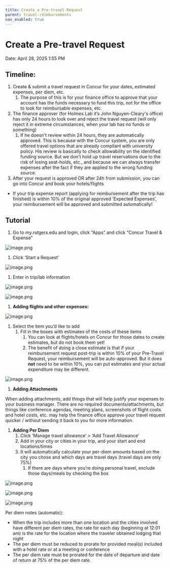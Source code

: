 ```yaml
---
title: Create a Pre-travel Request
parent: travel-reimbursements
nav_enabled: true 
---
```


# Create a Pre-travel Request
Date: April 28, 2025 1:55 PM

## **Timeline**:
1. Create & submit a travel request in Concur for your dates, estimated expenses, per diem, etc.
    1. The purpose of this is for your finance office to approve that your account has the funds necessary to fund this trip, not for the office to look for reimbursable expenses, etc.
2. The finance approver (for Holmes Lab it’s John Nguyen-Cleary's office) has only 24 hours to look over and reject the travel request (will only reject it in extreme circumstances, when your lab has no funds or something)
    1. If he doesn't review within 24 hours, they are automatically approved. This is because with the Concur system, you are only offered travel options that are already compliant with university policy. His review is basically to check allowability on the identified funding source. But we don't hold up travel reservations due to the risk of losing seat-holds, etc., and because we can always transfer expenses after the fact if they are applied to the wrong funding source.
3. After your request is approved OR after 24h from submission, you can go into Concur and book your hotels/flights

* If your trip expense report (applying for reimbursement after the trip has finished) is within 10% of the original approved ‘Expected Expenses’, your reimbursement will be approved and submitted automatically!

## **Tutorial**

1.  Go to my.rutgers.edu and login, click “Apps” and click “Concur Travel & Expense”

![image.png](Create%20a%20Pre-travel%20Request%201e3cf00eb93680dc8a90f569b0691f19/image.png)

1. Click ‘Start a Request’

![image.png](Create%20a%20Pre-travel%20Request%201e3cf00eb93680dc8a90f569b0691f19/image%201.png)

1. Enter in trip/lab information

![image.png](Create%20a%20Pre-travel%20Request%201e3cf00eb93680dc8a90f569b0691f19/image%202.png)

![image.png](Create%20a%20Pre-travel%20Request%201e3cf00eb93680dc8a90f569b0691f19/image%203.png)

1. **Adding flights and other expenses:** 

![image.png](Create%20a%20Pre-travel%20Request%201e3cf00eb93680dc8a90f569b0691f19/image%204.png)

1. Select the item you’d like to add
    1. Fill in the boxes with estimates of the costs of these items
        1. You can look at flights/hotels on Concur for those dates to create estimates, but do not book them yet!
        2. The benefit of doing a close estimate is that if your reimbursement request post-trip is within 10% of your Pre-Travel Request, your reimbursement will be auto-approved. But it does **not** need to be within 10%, you can put estimates and your actual expenditure may be different.

![image.png](Create%20a%20Pre-travel%20Request%201e3cf00eb93680dc8a90f569b0691f19/image%205.png)

1. **Adding Attachments**

When adding attachments, add things that will help justify your expenses to your business manager. There are no required documents/attachments, but things like conference agendas, meeting plans, screenshots of flight costs and hotel costs, etc. may help the finance office approve your travel request quicker / without sending it back to you for more information.

1. **Adding Per Diem**
    1. Click ‘Manage travel allowance’ > ‘Add Travel Allowance’
    2. Add in your city or cities in your trip, and your start and end locations/times
    3. It will automatically calculate your per-diem amounts based on the city you chose and which days are travel days (travel days are only 75%)
        1. If there are days where you’re doing personal travel, exclude those days/meals by checking the box

![image.png](Create%20a%20Pre-travel%20Request%201e3cf00eb93680dc8a90f569b0691f19/image%206.png)

![image.png](Create%20a%20Pre-travel%20Request%201e3cf00eb93680dc8a90f569b0691f19/image%207.png)

![image.png](Create%20a%20Pre-travel%20Request%201e3cf00eb93680dc8a90f569b0691f19/image%208.png)

Per diem notes (automatic):

- When the trip includes more than one location and the cities involved have different per diem rates, the rate for each day (beginning at 12:01 am) is the rate for the location where the traveler obtained lodging that night
- The per diem must be reduced to prorate for provided meal(s) included with a hotel rate or at a meeting or conference
- The per diem rate must be prorated for the date of departure and date of return at 75% of the per diem rate.